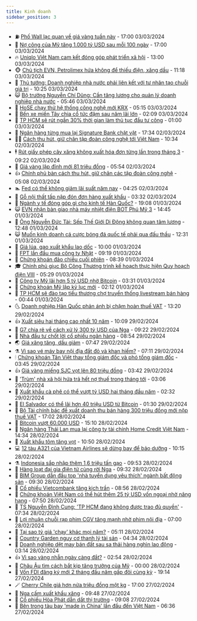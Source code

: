 ```yaml
---
title: Kinh doanh
sidebar_position: 3
---
```


<!-- vnexpress-kinh-doanh:START -->
- ⛽️ [Phố Wall lạc quan về giá vàng tuần này](https://vnexpress.net/pho-wall-lac-quan-ve-gia-vang-tuan-nay-4717907.html) - 17:00 03/03/2024
- 🐲 [Nợ công của Mỹ tăng 1.000 tỷ USD sau mỗi 100 ngày](https://vnexpress.net/no-cong-cua-my-tang-1-000-ty-usd-sau-moi-100-ngay-4717860.html) - 17:00 03/03/2024
- 🔥 [Uniqlo Việt Nam cam kết đóng góp phát triển xã hội](https://vnexpress.net/uniqlo-viet-nam-cam-ket-dong-gop-phat-trien-xa-hoi-4717903.html) - 13:00 03/03/2024
- 🐵 [Chủ tịch EVN, Petrolimex hứa không để thiếu điện, xăng dầu](https://vnexpress.net/chu-tich-evn-petrolimex-hua-khong-de-thieu-dien-xang-dau-4717889.html) - 11:18 03/03/2024
- 🦅 [Thủ tướng: Doanh nghiệp nhà nước phải liên kết với tư nhân tạo chuỗi giá trị](https://vnexpress.net/thu-tuong-doanh-nghiep-nha-nuoc-phai-lien-ket-voi-tu-nhan-tao-chuoi-gia-tri-4717883.html) - 10:25 03/03/2024
- 😺 [Bộ trưởng Nguyễn Chí Dũng: Cần tăng lương cho quản lý doanh nghiệp nhà nước](https://vnexpress.net/bo-truong-nguyen-chi-dung-can-tang-luong-cho-quan-ly-doanh-nghiep-nha-nuoc-4717832.html) - 05:46 03/03/2024
- 🤩 [HoSE chạy thử hệ thống công nghệ mới KRX](https://vnexpress.net/hose-chay-thu-he-thong-cong-nghe-moi-krx-4717785.html) - 05:15 03/03/2024
- 🌮 [Bến xe miền Tây chia cổ tức đậm sau năm lãi lớn](https://vnexpress.net/ben-xe-mien-tay-chia-co-tuc-dam-sau-nam-lai-lon-4717760.html) - 02:09 03/03/2024
- 🧰 [TP HCM sẽ rút ngắn 30% thời gian làm thủ tục đầu tư công](https://vnexpress.net/tp-hcm-se-rut-ngan-30-thoi-gian-lam-thu-tuc-dau-tu-cong-4717691.html) - 01:00 03/03/2024
- 🤔 [Ngân hàng từng mua lại Signature Bank chật vật](https://vnexpress.net/ngan-hang-tung-mua-lai-signature-bank-chat-vat-4717672.html) - 17:34 02/03/2024
- 🧑‍💻 [Cách thu hút, giữ chân tập đoàn công nghệ tới Việt Nam](https://vnexpress.net/cach-thu-hut-giu-chan-tap-doan-cong-nghe-toi-viet-nam-4717628.html) - 10:34 02/03/2024
- 🕴 [Rút giấy phép cây xăng không xuất hóa đơn từng lần trong tháng 3](https://vnexpress.net/rut-giay-phep-cay-xang-khong-xuat-hoa-don-tung-lan-trong-thang-3-4717618.html) - 09:22 02/03/2024
- 🦩 [Giá vàng lập đỉnh mới 81 triệu đồng](https://vnexpress.net/gia-vang-lap-dinh-moi-81-trieu-dong-4717568.html) - 05:54 02/03/2024
- 👍 [Chính phủ bàn cách thu hút, giữ chân các tập đoàn công nghệ](https://vnexpress.net/chinh-phu-ban-cach-thu-hut-giu-chan-cac-tap-doan-cong-nghe-4717555.html) - 05:08 02/03/2024
- 🏊 [Fed có thể không giảm lãi suất năm nay](https://vnexpress.net/fed-co-the-khong-giam-lai-suat-nam-nay-4717504.html) - 04:25 02/03/2024
- 🤡 [Gỗ nội thất tấp nập đón đơn hàng xuất khẩu](https://vnexpress.net/go-noi-that-tap-nap-don-don-hang-xuat-khau-4717288.html) - 03:32 02/03/2024
- 👀 [Ngành y tế đóng góp gì cho kinh tế Hàn Quốc?](https://vnexpress.net/nganh-y-te-dong-gop-gi-cho-kinh-te-han-quoc-4717405.html) - 19:08 01/03/2024
- 😺 [EVN nhận bàn giao nhà máy nhiệt điện BOT Phú Mỹ 3](https://vnexpress.net/evn-nhan-ban-giao-nha-may-nhiet-dien-bot-phu-my-3-4717394.html) - 14:45 01/03/2024
- 🦣 [Ông Nguyễn Đức Tài: Sếp Thế Giới Di Động không quan tâm lương](https://vnexpress.net/ong-nguyen-duc-tai-sep-the-gioi-di-dong-khong-quan-tam-luong-4717363.html) - 12:48 01/03/2024
- 😺 [Muốn kinh doanh cá cược bóng đá quốc tế phải qua đấu thầu](https://vnexpress.net/muon-kinh-doanh-ca-cuoc-bong-da-quoc-te-phai-qua-dau-thau-4717375.html) - 12:31 01/03/2024
- 💼 [Giá lúa, gạo xuất khẩu lao dốc](https://vnexpress.net/gia-lua-gao-xuat-khau-lao-doc-4717150.html) - 10:00 01/03/2024
- 🤗 [FPT lần đầu mua công ty Nhật](https://vnexpress.net/fpt-lan-dau-mua-cong-ty-nhat-4717173.html) - 09:19 01/03/2024
- 👀 [Chứng khoán đảo chiều cuối phiên](https://vnexpress.net/chung-khoan-dao-chieu-cuoi-phien-4717200.html) - 08:39 01/03/2024
- 🎓 [Chính phủ giục Bộ Công Thương trình kế hoạch thực hiện Quy hoạch điện VIII](https://vnexpress.net/chinh-phu-giuc-bo-cong-thuong-trinh-ke-hoach-thuc-hien-quy-hoach-dien-viii-4717098.html) - 05:29 01/03/2024
- 🗽 [Công ty Mỹ lãi hơn 5 tỷ USD nhờ Bitcoin](https://vnexpress.net/cong-ty-my-lai-hon-5-ty-usd-nho-bitcoin-4716962.html) - 03:31 01/03/2024
- 🚀 [Chứng khoán Mỹ lập kỷ lục mới](https://vnexpress.net/chung-khoan-my-lap-ky-luc-moi-4716942.html) - 02:12 01/03/2024
- 🤗 [TP HCM sẽ đào tạo tiểu thương chợ truyền thống livestream bán hàng](https://vnexpress.net/tp-hcm-se-dao-tao-tieu-thuong-cho-truyen-thong-livestream-ban-hang-4716843.html) - 00:44 01/03/2024
- 🌜 [Doanh nghiệp Hàn Quốc phản ánh bị chậm hoàn thuế VAT](https://vnexpress.net/doanh-nghiep-fdi-han-quoc-4716854.html) - 13:20 29/02/2024
- 👍 [Xuất siêu hai tháng cao nhất 10 năm](https://vnexpress.net/xuat-sieu-hai-thang-cao-nhat-10-nam-4716767.html) - 10:09 29/02/2024
- 🤖 [G7 chia rẽ về cách xử lý 300 tỷ USD của Nga](https://vnexpress.net/g7-chia-re-ve-cach-xu-ly-300-ty-usd-cua-nga-4716654.html) - 09:22 29/02/2024
- 🫣 [Nhà đầu tư chốt lời cổ phiếu ngân hàng](https://vnexpress.net/nha-dau-tu-chot-loi-co-phieu-ngan-hang-4716768.html) - 08:54 29/02/2024
- 🌏 [Giá xăng tăng, dầu giảm](https://vnexpress.net/gia-xang-moi-nhat-hom-nay-29-2-4716724.html) - 07:47 29/02/2024
- ⚗️ [Vì sao vé máy bay nội địa đắt đỏ và khan hiếm?](https://vnexpress.net/vi-sao-ve-may-bay-noi-dia-dat-do-va-khan-hiem-4716599.html) - 07:11 29/02/2024
- 🕯 [Chứng khoán Tân Việt thay tổng giám đốc và phó tổng giám đốc](https://vnexpress.net/chung-khoan-tan-viet-thay-tong-giam-doc-va-pho-tong-giam-doc-4716604.html) - 03:45 29/02/2024
- 👍 [Giá vàng miếng SJC vọt lên 80 triệu đồng](https://vnexpress.net/gia-vang-mieng-bien-dong-manh-292-4716611.html) - 03:42 29/02/2024
- 🤠 [&#39;Trùm&#39; nhà xã hội hứa trả hết nợ thuế trong tháng tới](https://vnexpress.net/trum-nha-xa-hoi-hua-tra-het-no-thue-trong-thang-toi-4716581.html) - 03:06 29/02/2024
- 🌊 [Xuất khẩu cà phê có thể vượt tỷ USD hai tháng đầu năm](https://vnexpress.net/xuat-khau-ca-phe-co-the-vuot-ty-usd-hai-thang-dau-nam-4716535.html) - 02:32 29/02/2024
- 🌈 [El Salvador có thể lãi hơn 40 triệu USD từ Bitcoin](https://vnexpress.net/el-salvador-co-the-lai-hon-40-trieu-usd-tu-bitcoin-4716526.html) - 01:30 29/02/2024
- 🥳 [Bộ Tài chính bác đề xuất doanh thu bán hàng 300 triệu đồng mới nộp thuế VAT](https://vnexpress.net/bo-tai-chinh-bac-de-xuat-doanh-thu-ban-hang-300-trieu-dong-moi-nop-thue-vat-4716481.html) - 17:02 28/02/2024
- 🐻 [Bitcoin vượt 60.000 USD](https://vnexpress.net/bitcoin-vuot-60-000-usd-4716468.html) - 15:10 28/02/2024
- 💫 [Ngân hàng Thái Lan mua lại công ty tài chính Home Credit Việt Nam](https://vnexpress.net/ngan-hang-thai-lan-mua-lai-cong-ty-tai-chinh-home-credit-viet-nam-4716455.html) - 14:34 28/02/2024
- 🤩 [Xuất khẩu tôm tăng vọt](https://vnexpress.net/xuat-khau-tom-tang-vot-4716236.html) - 10:50 28/02/2024
- 💻 [12 tàu A321 của Vietnam Airlines sẽ dừng bay để bảo dưỡng](https://vnexpress.net/12-tau-a321-cua-vietnam-airlines-se-dung-bay-de-bao-duong-4716357.html) - 10:15 28/02/2024
- ⚗️ [Indonesia sắp nhập thêm 1,6 triệu tấn gạo](https://vnexpress.net/indonesia-sap-nhap-them-1-6-trieu-tan-gao-4716358.html) - 09:53 28/02/2024
- 🌈 [Hàng loạt đại gia điện tử cùng rời Nga](https://vnexpress.net/hang-loat-dai-gia-dien-tu-cung-roi-nga-4716367.html) - 09:32 28/02/2024
- 🌝 [BIM Group dẫn đầu top &#39;nhà tuyển dụng yêu thích&#39; ngành bất động sản](https://vnexpress.net/bim-group-dan-dau-top-nha-tuyen-dung-yeu-thich-nganh-bat-dong-san-4715670.html) - 09:30 28/02/2024
- 🥸 [Cổ phiếu Vietcombank tăng kịch trần](https://vnexpress.net/co-phieu-vietcombank-tang-kich-tran-4716373.html) - 08:56 28/02/2024
- 🦆 [Chứng khoán Việt Nam có thể hút thêm 25 tỷ USD vốn ngoại nhờ nâng hạng](https://vnexpress.net/chung-khoan-viet-nam-co-the-hut-them-25-ty-usd-von-ngoai-nho-nang-hang-4716292.html) - 07:50 28/02/2024
- 🌋 [TS Nguyễn Đình Cung: &#39;TP HCM đang không được trao đủ quyền&#39;](https://vnexpress.net/ts-nguyen-dinh-cung-tp-hcm-dang-khong-duoc-trao-du-quyen-4716324.html) - 07:34 28/02/2024
- 🦍 [Lợi nhuận chuỗi rạp phim CGV tăng mạnh nhờ phim nội địa](https://vnexpress.net/loi-nhuan-chuoi-rap-phim-cgv-tang-manh-nho-phim-noi-dia-4716052.html) - 07:00 28/02/2024
- 🤔 [Tại sao tỷ giá &#39;chạy&#39; khác mọi năm?](https://vnexpress.net/tai-sao-ty-gia-chay-khac-moi-nam-4716225.html) - 05:11 28/02/2024
- 🧰 [Country Garden nguy cơ thanh lý tài sản](https://vnexpress.net/country-garden-nguy-co-thanh-ly-tai-san-4716181.html) - 04:34 28/02/2024
- 🌝 [Doanh nghiệp dệt may bán đất sau sa thải hàng nghìn lao động](https://vnexpress.net/doanh-nghiep-det-may-ban-dat-sau-sa-thai-hang-nghin-lao-dong-4716157.html) - 03:14 28/02/2024
- 👍 [Vì sao vàng nhẫn ngày càng đắt?](https://vnexpress.net/vi-sao-vang-nhan-ngay-cang-dat-4714958.html) - 02:54 28/02/2024
- 🗽 [Châu Âu tìm cách bắt kịp tăng trưởng của Mỹ](https://vnexpress.net/chau-au-tim-cach-bat-kip-tang-truong-cua-my-4715812.html) - 00:00 28/02/2024
- 🐎 [Vốn FDI đăng ký mới 2 tháng đầu năm gấp đôi cùng kỳ](https://vnexpress.net/von-fdi-dang-ky-moi-2-thang-dau-nam-gap-doi-cung-ky-4716055.html) - 19:14 27/02/2024
- 🪄 [Cherry Chile giá hơn nửa triệu đồng một kg](https://vnexpress.net/cherry-chile-gia-hon-nua-trieu-dong-mot-kg-4715852.html) - 17:00 27/02/2024
- 🎊 [Nga cấm xuất khẩu xăng](https://vnexpress.net/nga-cam-xuat-khau-xang-4715949.html) - 09:48 27/02/2024
- 🗽 [Cổ phiếu Hòa Phát dẫn dắt thị trường](https://vnexpress.net/co-phieu-hoa-phat-dan-dat-thi-truong-4715939.html) - 09:08 27/02/2024
- 🦩 [Bên trong tàu bay &#39;made in China&#39; lần đầu đến Việt Nam](https://vnexpress.net/ben-trong-tau-bay-made-in-china-lan-dau-den-viet-nam-4715836.html) - 06:36 27/02/2024<!-- vnexpress-kinh-doanh:END -->
